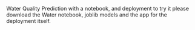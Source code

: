 Water Quality Prediction 
with a notebook, and deployment 
to try it please download the Water notebook, joblib models and the app for the deployment itself. 
